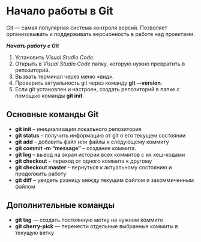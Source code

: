 # Начало работы в Git

Git — самая популярная система контроля версий. Позволяет организовывать и поддерживать версионность в работе над проектами.

_**Начать работу с Git**_

1. Установить *Visual Studio Code*.
2. Открыть в *Visual Studio Code* папку, которую нужно превратить в репозиторий.
3. Вызвать терминал через меню *«вид»*.
4. Проверить актуальность git через команду **git --version**.
5. Если git установлен и настроен, создать репозиторий в папке с помощью команды **git init**.

## Основные команды Git

+ **git init** – инициализация локального репозитория
+ **git status** – получить информацию от git о его текущем состоянии
+ **git add** – добавить файл или файлы к следующему коммиту
+ **git commit -m “message”** – создание коммита.
+ **git log** – вывод на экран истории всех коммитов с их хеш-кодами
+ **git checkout** – переход от одного коммита к другому
+ **git checkout master** – вернуться к актуальному состоянию и продолжить работу
+ **git diff** – увидеть разницу между текущим файлом и закоммиченным файлом

## Дополнительные команды

+ **git tag** — создать постоянную метку на нужном коммите
+ **git cherry-pick** — перенести отдельные выбранные коммиты в текущую ветку
